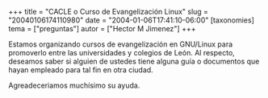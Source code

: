 +++
title = "CACLE o Curso de Evangelización Linux"
slug = "20040106174110980"
date = "2004-01-06T17:41:10-06:00"
[taxonomies]
tema = ["preguntas"]
autor = ["Hector M Jimenez"]
+++

Estamos organizando cursos de evangelización en GNU/Linux para
promoverlo entre las universidades y colegios de León. Al respecto,
deseamos saber si alguien de ustedes tiene alguna guía o documentos que
hayan empleado para tal fin en otra ciudad.

Agreadeceriamos muchísimo su ayuda.

